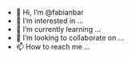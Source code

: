 - 👋 Hi, I’m @fabianbar
- 👀 I’m interested in ...
- 🌱 I’m currently learning ...
- 💞️ I’m looking to collaborate on ...
- 📫 How to reach me ...

<!---
fabianbar/fabianbar is a ✨ special ✨ repository because its `README.md` (this file) appears on your GitHub profile.
You can click the Preview link to take a look at your changes.
--->
